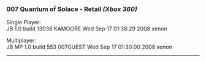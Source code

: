 ### 007 Quantum of Solace - Retail _(Xbox 360)_
Single Player:   
JB 1.0 build 13038 KAMOORE 
Wed Sep 17 01:38:29 2008 xenon

Multiplayer:  
JB MP 1.0 build 553 007GUEST 
Wed Sep 17 01:30:00 2008 xenon 

---